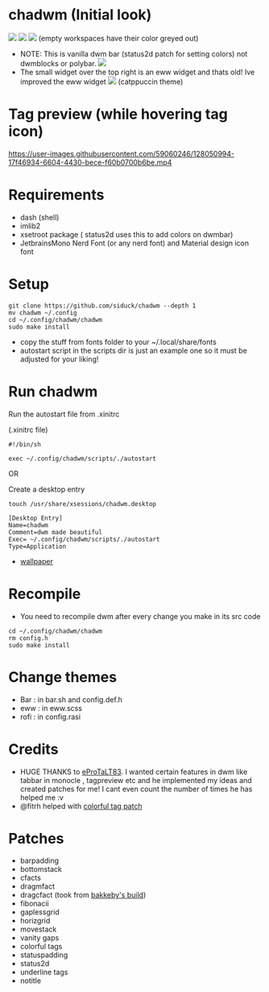 # chadwm (Initial look)

<img src="https://github.com/siduck/chadwm/blob/screenshots/screenshots/initial_look.png">
<img src="https://github.com/siduck/chadwm/blob/screenshots/screenshots/col_layout.png">

<img src="https://github.com/siduck/chadwm/blob/screenshots/screenshots/occ_act_tags.png">
(empty workspaces have their color greyed out)

- NOTE: This is vanilla dwm bar (status2d patch for setting colors) not dwmblocks or polybar.
  <img src="https://github.com/siduck/chadwm/blob/screenshots/screenshots/chadwm.png">
- The small widget over the top right is an eww widget and thats old! Ive improved the eww widget
  <img src='https://i.redd.it/t1pvmqlq3oc81.png'>
  (catppuccin theme)

# Tag preview (while hovering tag icon)

https://user-images.githubusercontent.com/59060246/128050994-17f46934-6604-4430-bece-f60b0700b6be.mp4

# Requirements

- dash (shell)
- imlib2
- xsetroot package ( status2d uses this to add colors on dwmbar)
- JetbrainsMono Nerd Font (or any nerd font) and Material design icon font

# Setup

```
git clone https://github.com/siduck/chadwm --depth 1
mv chadwm ~/.config
cd ~/.config/chadwm/chadwm
sudo make install
```

- copy the stuff from fonts folder to your ~/.local/share/fonts
- autostart script in the scripts dir is just an example one so it must be adjusted for your liking!

# Run chadwm

Run the autostart file from .xinitrc

(.xinitrc file)

```
#!/bin/sh

exec ~/.config/chadwm/scripts/./autostart
```

OR

Create a desktop entry

```
touch /usr/share/xsessions/chadwm.desktop
```

```
[Desktop Entry]
Name=chadwm
Comment=dwm made beautiful
Exec= ~/.config/chadwm/scripts/./autostart
Type=Application
```

- [wallpaper](https://github.com/siduck/chadwm/blob/screenshots/screenshots/chad.png)

# Recompile

- You need to recompile dwm after every change you make in its src code

```
cd ~/.config/chadwm/chadwm
rm config.h
sudo make install
```

# Change themes

- Bar : in bar.sh and config.def.h
- eww : in eww.scss
- rofi : in config.rasi

# Credits

- HUGE THANKS to [eProTaLT83](https://www.reddit.com/user/eProTaLT83). I wanted certain features in dwm like tabbar in monocle , tagpreview etc and he implemented my ideas and created patches for me! I cant even count the number of times he has helped me :v
- @fitrh helped with [colorful tag patch](https://github.com/fitrh/dwm/issues/1)

# Patches

- barpadding
- bottomstack
- cfacts
- dragmfact
- dragcfact (took from [bakkeby's build](https://github.com/bakkeby/dwm-flexipatch))
- fibonacii
- gaplessgrid
- horizgrid
- movestack
- vanity gaps
- colorful tags
- statuspadding
- status2d
- underline tags
- notitle
